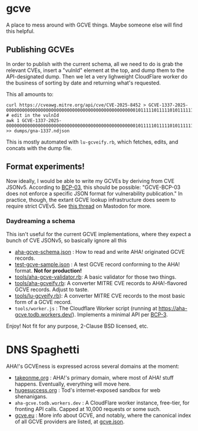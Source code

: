 # gcve

A place to mess around with GCVE things. Maybe someone else will find this helpful.

## Publishing GCVEs

In order to publish with the current schema, all we need to do is grab the relevant CVEs, insert a "vulnId" element at the top, and dump them to the API-designated dump. Then we let a very lighweight CloudFlare worker do the business of sorting by date and returning what's requested.

This all amounts to:

```
curl https://cveawg.mitre.org/api/cve/CVE-2025-8452 > GCVE-1337-2025-00000000000000000000000000000000000000000000000001011111011111010111111001000000000000000000000000000000000000000000000000000000001.json
# edit in the vulnId
awk 1 GCVE-1337-2025-00000000000000000000000000000000000000000000000001011111011111010111111001000000000000000000000000000000000000000000000000000000001.json >> dumps/gna-1337.ndjson
```

This is mostly automated with `lu-gcveify.rb`, which fetches, edits, and concats with the dump file.

## Format experiments!

Now ideally, I would be able to write my GCVEs by deriving from CVE JSONv5. According to
[BCP-03](https://gcve.eu/bcp/gcve-bcp-03/), this should be possible: "GCVE-BCP-03 does not enforce a specific JSON format for vulnerability publication." In practice, though, the extant GCVE lookup infrastructure does seem to require strict CVEv5. See [this thread](https://infosec.exchange/@todb/115028213895334528) on Mastodon for more.

### Daydreaming a schema

This isn't useful for the current GCVE implementations, where they expect a bunch of CVE JSONv5, so basically ignore all this

  - [aha-gcve-schema.json](https://raw.githubusercontent.com/hugesuccessllc/gcve/refs/heads/main/aha-gcve-schema.json) : How to read and write AHA! originated GCVE records.
  - [test-gcve-sample.json](https://raw.githubusercontent.com/hugesuccessllc/gcve/refs/heads/main/test-gcve-sample.json) : A test GCVE record conforming to the AHA! format. **Not for production!**
  - [tools/aha-gcve-validator.rb](https://github.com/hugesuccessllc/gcve/blob/main/tools/aha-gcve-validator.rb): A basic validator for those two things.
  - [tools/aha-gcveify.rb](https://github.com/hugesuccessllc/gcve/blob/main/tools/aha-gcveify.rb): A converter MITRE CVE records to AHA!-flavored GCVE records. Adjust to taste.
  - [tools/lu-gcveify.rb](https://github.com/hugesuccessllc/gcve/blob/main/tools/lu-gcveify.rb)): A converter MITRE CVE records to the most basic form of a GCVE record.
  - `tools/worker.js` : The Cloudflare Worker script (running at https://aha-gcve.todb.workers.dev/). Implements a minimal API per [BCP-3](https://gcve.eu/bcp/gcve-bcp-03/).

Enjoy! Not fit for any purpose, 2-Clause BSD licensed, etc.

# DNS Spaghetti

AHA!'s GCVEness is expressed across several domains at the moment:

- [takeonme.org](https://takeonme.org) : AHA!'s primary domain, where most of AHA! stuff happens. Eventually, everything will move here.
- [hugesuccess.org](https://hugesuccess.org) : Tod's internet-exposed sandbox for web shenanigans.
- `aha-gcve.todb.workers.dev` : A CloudFlare worker instance, free-tier, for fronting API calls. Capped at 10,000 requests or some such.
- [gcve.eu](https://gcve.eu) : More info about GCVE, and notably, where the canonical index of all GCVE providers are listed, at [gcve.json](https://gcve.eu/dist/gcve.json).
